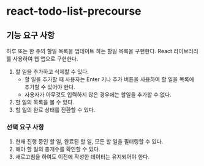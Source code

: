 # react-todo-list-precourse

## 기능 요구 사항
하루 또는 한 주의 할일 목록을 업데이트 하는 할일 목록을 구현한다.
React 라이브러리를 사용하여 웹 앱으로 구현한다.
1. 할 일을 추가하고 삭제할 수 있다.
    - 할 일을 추가할 때 사용자는 Enter 키나 추가 버튼을 사용하여 할 일을 목록에 추가할 수 있어야 한다.
    - 사용자가 아무것도 입력하지 않은 경우에는 할일을 추가할 수 없다.
2. 할 일의 목록을 볼 수 있다.
3. 할 일의 완료 상태를 전환할 수 있다.

### 선택 요구 사항
1. 현재 진행 중인 할 일, 완료된 할 일, 모든 할 일을 필터링할 수 있다.
2. 해야 할 일의 총개수를 확인할 수 있다.
3. 새로고침을 하여도 이전에 작성한 데이터는 유지되어야 한다.